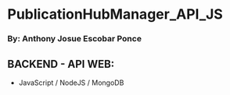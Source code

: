 # PublicationHubManager_API_JS
### By: Anthony Josue Escobar Ponce
## BACKEND - API WEB:
* JavaScript / NodeJS / MongoDB
